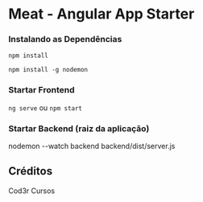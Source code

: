 # Meat - Angular App Starter

### Instalando as Dependências 

`npm install`

`npm install -g nodemon`

### Startar Frontend

`ng serve` ou `npm start`

### Startar Backend (raiz da aplicação)

nodemon --watch backend backend/dist/server.js

## Créditos

Cod3r Cursos
